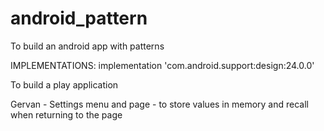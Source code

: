 # android_pattern
To build  an android app with patterns

IMPLEMENTATIONS:
   implementation 'com.android.support:design:24.0.0'

To build a play application 

Gervan - Settings menu and page - to store values in memory and recall when returning to the page

